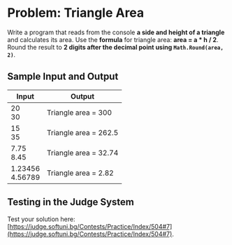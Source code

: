 # Problem: Triangle Area

Write a program that reads from the console **a side and height of a triangle** and calculates its area. Use the **formula** for triangle area: **area = a * h / 2**. Round the result to **2 digits after the decimal point using `Math.Round(area, 2)`**.

## Sample Input and Output

|       Input           |         Output         |
|--------------------|---------------------|
| 20 <br>30            | Triangle area = 300   |
| 15 <br>35            | Triangle area = 262.5 |
| 7.75 <br>8.45        | Triangle area = 32.74 |
| 1.23456 <br>4.56789  | Triangle area = 2.82  |

## Testing in the Judge System

Test your solution here: [https://judge.softuni.bg/Contests/Practice/Index/504#7](https://judge.softuni.bg/Contests/Practice/Index/504#7).
